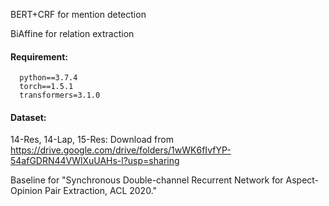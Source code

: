BERT+CRF for mention detection

BiAffine for relation extraction

#### Requirement:

```
  python==3.7.4
  torch==1.5.1
  transformers=3.1.0
```
#### Dataset:
14-Res, 14-Lap, 15-Res: Download from https://drive.google.com/drive/folders/1wWK6fIvfYP-54afGDRN44VWlXuUAHs-l?usp=sharing

Baseline for "Synchronous Double-channel Recurrent Network for Aspect-Opinion Pair Extraction, ACL 2020."
